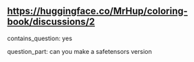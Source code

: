 ## https://huggingface.co/MrHup/coloring-book/discussions/2

contains_question: yes

question_part: can you make a safetensors version